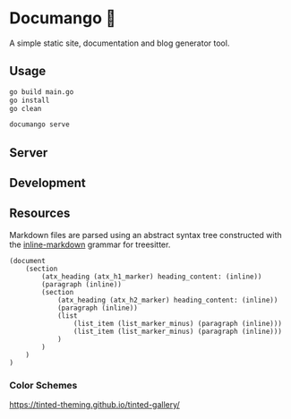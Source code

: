 # Documango 🥭

A simple static site, documentation and blog generator tool.

## Usage

```bash
go build main.go
go install
go clean

documango serve
```

## Server

## Development

## Resources

Markdown files are parsed using an abstract syntax tree constructed with
the [inline-markdown](https://github.com/tree-sitter-grammars/tree-sitter-markdown)
grammar for treesitter.

```plaintext
(document
    (section
        (atx_heading (atx_h1_marker) heading_content: (inline))
        (paragraph (inline))
        (section
            (atx_heading (atx_h2_marker) heading_content: (inline))
            (paragraph (inline))
            (list
                (list_item (list_marker_minus) (paragraph (inline)))
                (list_item (list_marker_minus) (paragraph (inline)))
            )
        )
    )
)
```

### Color Schemes

<https://tinted-theming.github.io/tinted-gallery/>
